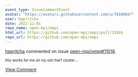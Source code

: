 ```yaml
---
event_type: IssueCommentEvent
avatar: "https://avatars.githubusercontent.com/u/7818666?"
user: hppritcha
date: 2022-11-01
repo_name: open-mpi/ompi
html_url: https://github.com/open-mpi/ompi/pull/11016
repo_url: https://github.com/open-mpi/ompi
---
```


<a href='https://github.com/hppritcha' target='_blank'>hppritcha</a> commented on issue <a href='https://github.com/open-mpi/ompi/pull/11016' target='_blank'>open-mpi/ompi#11016</a>.

<small>this works for me on my old rhel7 cluster....</small>

<a href='https://github.com/open-mpi/ompi/pull/11016' target='_blank'>View Comment</a>
